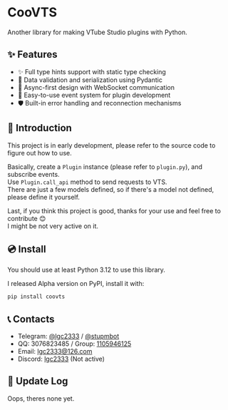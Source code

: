 # CooVTS

Another library for making VTube Studio plugins with Python.

## ✨ Features

- ✨ Full type hints support with static type checking
- 🎯 Data validation and serialization using Pydantic
- 🔄 Async-first design with WebSocket communication
- 🎨 Easy-to-use event system for plugin development
- 🛡️ Built-in error handling and reconnection mechanisms

## 📖 Introduction

This project is in early development, please refer to the source code to figure out how to use.

Basically, create a `Plugin` instance (please refer to `plugin.py`), and subscribe events.  
Use `Plugin.call_api` method to send requests to VTS.  
There are just a few models defined, so if there's a model not defined, please define it yourself.

Last, if you think this project is good, thanks for your use and feel free to contribute 😊  
I might be not very active on it.

## 💿 Install

You should use at least Python 3.12 to use this library.

I released Alpha version on PyPI, install it with:

```bash
pip install coovts
```

## 📞 Contacts

- Telegram: [@lgc2333](https://t.me/lgc2333) / [@stupmbot](https://t.me/stupmbot)
- QQ: 3076823485 / Group: [1105946125](https://jq.qq.com/?_wv=1027&k=Z3n1MpEp)
- Email: [lgc2333@126.com](mailto:lgc2333@126.com)
- Discord: [lgc2333](https://discordapp.com/users/810486152401256448) (Not active)

## 📝 Update Log

Oops, theres none yet.
